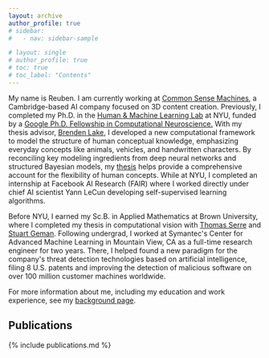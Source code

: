 ```yaml
---
layout: archive
author_profile: true
# sidebar:
#   - nav: sidebar-sample

# layout: single
# author_profile: true
# toc: true
# toc_label: "Contents"
---
```


My name is Reuben.
I am currently working at [Common Sense Machines](https://www.csm.ai), a Cambridge-based AI company focused on 3D content creation.
Previously, I completed my Ph.D. in the [Human & Machine Learning Lab](https://lake-lab.github.io) at NYU, funded by a [Google Ph.D. Fellowship in Computational Neuroscience.](https://research.googleblog.com/2018/04/announcing-2018-google-phd-fellows-for.html)
With my thesis advisor, [Brenden Lake](https://www.technologyreview.com/lists/innovators-under-35/2018/visionary/brenden-lake/), I developed a new computational framework to model the structure of human conceptual knowledge, emphasizing everyday concepts like animals, vehicles, and handwritten characters.
By reconciling key modeling ingredients from deep neural networks and structured Bayesian models, my [thesis](assets/files/FeinmanPhDThesis.pdf) helps provide a comprehensive account for the flexibility of human concepts.
While at NYU, I completed an internship at Facebook AI Research (FAIR) where I worked directly under chief AI scientist Yann LeCun developing self-supervised learning algorithms.

Before NYU, I earned my Sc.B. in Applied Mathematics at Brown University, where I completed my thesis in computational vision with [Thomas Serre](http://serre-lab.clps.brown.edu/person/thomas-serre/) and [Stuart Geman](http://www.dam.brown.edu/people/geman/index.shtml).
Following undergrad, I worked at Symantec's Center for Advanced Machine Learning in Mountain View, CA as a full-time research engineer for two years.
There, I helped found a new paradigm for the company's threat detection technologies based on artificial intelligence, filing 8 U.S. patents and improving the detection of malicious software on over 100 million customer machines worldwide.

For more information about me, including my education and work experience, see my [background page](/background/).


## Publications

{% include publications.md %}


<!--
## Work Experience

- **Common Sense Machines** (9/2023 - present)<br>
*Lead Deep Learning Scientist*<br>
Cambridge, MA
- **Meta** (5/2020 - 9/2020)<br>
*Research Intern, FAIR*<br>
New York, NY
- **Symantec** (7/2015 - 6/2017)<br>
*Machine Learning Engineer, Center for Advanced Machine Learning*<br>
Mountain View, CA

## Education

- **New York University** (9/2017 - 9/2023)<br>
*Ph.D., Neural Science*<br>
New York, NY
- **Brown University** (9/2011 - 5/2015)<br>
*Sc.B. with Honors, Applied Mathematics*<br>
Providence, RI
-->
